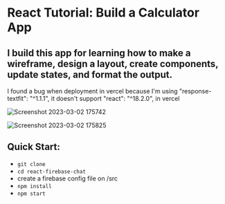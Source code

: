 React Tutorial: Build a Calculator App
=======================================


I build this app for learning  how to make a wireframe, design a layout, create components, update states, and format the output.
-------------

I found a bug when deployment in vercel because I'm using "response-textfit": "^1.1.1", it doesn't support "react": "^18.2.0", in vercel


![Screenshot 2023-03-02 175742](https://user-images.githubusercontent.com/86148334/222482685-15447a09-47fa-4269-83c3-70c95007c807.png)



![Screenshot 2023-03-02 175825](https://user-images.githubusercontent.com/86148334/222482655-36ecbd22-e79d-4b61-8a16-16d404eda20f.png)



Quick Start:
------------

- ``` git clone ```
- ``` cd react-firebase-chat ```
- create a firebase config file on /src
- ``` npm install ```
- ``` npm start ```

